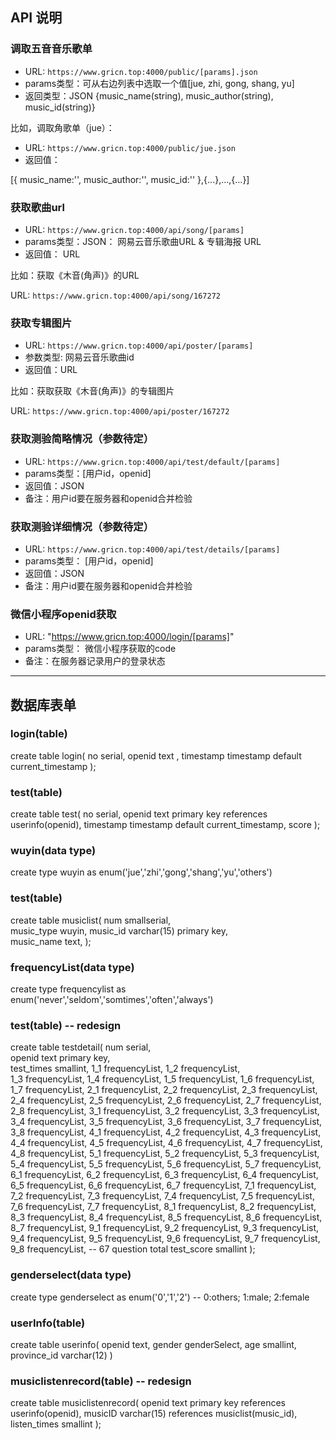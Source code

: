 ## API 说明

### 调取五音音乐歌单

- URL: `https://www.gricn.top:4000/public/[params].json`
- params类型：可从右边列表中选取一个值[jue, zhi, gong, shang, yu]
- 返回类型：JSON {music_name(string), music_author(string), music_id(string)}

比如，调取角歌单（jue）：

- URL: `https://www.gricn.top:4000/public/jue.json`
- 返回值：

[{
    music_name:'',
    music_author:'',
    music_id:''
},{...},...,{...}]

### 获取歌曲url

- URL: `https://www.gricn.top:4000/api/song/[params]`
- params类型：JSON：  网易云音乐歌曲URL & 专辑海报 URL
- 返回值： URL

比如：获取《木音(角声)》的URL

URL: `https://www.gricn.top:4000/api/song/167272`

### 获取专辑图片

- URL: `https://www.gricn.top:4000/api/poster/[params]`
- 参数类型: 网易云音乐歌曲id
- 返回值：URL

比如：获取获取《木音(角声)》的专辑图片

URL: `https://www.gricn.top:4000/api/poster/167272`

### 获取测验简略情况（参数待定）

- URL: `https://www.gricn.top:4000/api/test/default/[params]`
- params类型：[用户id，openid]
- 返回值：JSON
- 备注：用户id要在服务器和openid合并检验

### 获取测验详细情况（参数待定）

- URL: `https://www.gricn.top:4000/api/test/details/[params]`
- params类型： [用户id，openid]
- 返回值：JSON
- 备注：用户id要在服务器和openid合并检验

### 微信小程序openid获取

- URL: "https://www.gricn.top:4000/login/[params]"
- params类型： 微信小程序获取的code
- 备注：在服务器记录用户的登录状态

----

## 数据库表单

### login(table)
 create table login(
     no serial,
     openid text ,
     timestamp timestamp default current_timestamp
 );

### test(table)
 create table test(
     no serial,
     openid text primary key references userinfo(openid),
     timestamp timestamp default current_timestamp,
     score
 );


### wuyin(data type)
create type wuyin as enum('jue','zhi','gong','shang','yu','others')

### test(table)
create table musiclist(
	num				smallserial,		 
	music_type		wuyin,
	music_id		varchar(15)			primary key,			
	music_name		text,
);

### frequencyList(data type)
create type frequencylist as enum('never','seldom','somtimes','often','always')

### test(table)  -- redesign
create table testdetail(
	num				serial,			
	openid    		text				primary key,			
	test_times		smallint,
	1_1				frequencyList,
	1_2				frequencyList,			
	1_3				frequencyList,
	1_4				frequencyList,
	1_5				frequencyList,
	1_6				frequencyList,
	1_7				frequencyList,
	2_1				frequencyList,
	2_2				frequencyList,
	2_3				frequencyList,
	2_4				frequencyList,
	2_5				frequencyList,
	2_6				frequencyList,
	2_7				frequencyList,
	2_8				frequencyList,
	3_1				frequencyList,
	3_2				frequencyList,
	3_3				frequencyList,
	3_4				frequencyList,
	3_5				frequencyList,
	3_6				frequencyList,
	3_7				frequencyList,
	3_8				frequencyList,
	4_1				frequencyList,
	4_2				frequencyList,
	4_3				frequencyList,
	4_4				frequencyList,
	4_5				frequencyList,
	4_6				frequencyList,
	4_7				frequencyList,
	4_8				frequencyList,
	5_1				frequencyList,
	5_2				frequencyList,
	5_3				frequencyList,
	5_4				frequencyList,
	5_5				frequencyList,
	5_6				frequencyList,
	5_7				frequencyList,
	6_1				frequencyList,
	6_2				frequencyList,
	6_3				frequencyList,
	6_4				frequencyList,
	6_5				frequencyList,
	6_6				frequencyList,
	6_7				frequencyList,
	7_1				frequencyList,
	7_2				frequencyList,
	7_3				frequencyList,
	7_4				frequencyList,
	7_5				frequencyList,
	7_6				frequencyList,
	7_7				frequencyList,
	8_1				frequencyList,
	8_2				frequencyList,
	8_3				frequencyList,
	8_4				frequencyList,
	8_5				frequencyList,
	8_6				frequencyList,
	8_7				frequencyList,
	9_1				frequencyList,
	9_2				frequencyList,
	9_3				frequencyList,
	9_4				frequencyList,
	9_5				frequencyList,
	9_6				frequencyList,
	9_7				frequencyList,
	9_8				frequencyList,
	-- 67 question total
	test_score		smallint
);

### genderselect(data type)
create type genderselect as enum('0','1','2')  -- 0:others; 1:male; 2:female

### userInfo(table)
create table userinfo(
	openid    		text,
	gender			genderSelect,
	age				smallint,
	province_id		varchar(12)
)

### musiclistenrecord(table)  -- redesign
create table musiclistenrecord(
	openid    		text				primary key	references userinfo(openid),
	musicID			varchar(15) 		references musiclist(music_id),
	listen_times	smallint
);


